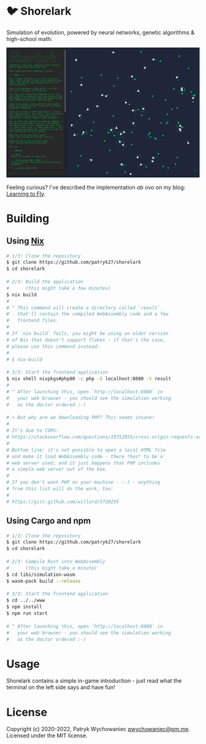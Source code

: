 # 🐦 Shorelark

Simulation of evolution, powered by neural networks, genetic algorithms & high-school math:

![screenshot](./readme/screenshot.png)

Feeling curious? I've described the implementation _ab ovo_ on my blog: [Learning to Fly](https://pwy.io/en/posts/learning-to-fly-pt1).

# Building

## Using [Nix](https://nixos.org)

```bash
# 1/3: Clone the repository
$ git clone https://github.com/patryk27/shorelark
$ cd shorelark

# 2/3: Build the application
#      (this might take a few minutes)
$ nix build
#
# ^ This command will create a directory called `result`
#   that'll contain the compiled WebAssembly code and a few
#   frontend files.
#
# If `nix build` fails, you might be using an older version
# of Nix that doesn't support flakes - if that's the case,
# please use this command instead:
#
# $ nix-build

# 3/3: Start the frontend application
$ nix shell nixpkgs#php80 -c php -S localhost:8080 -t result
#
# ^ After launching this, open `http://localhost:8080` in
#   your web browser - you should see the simulation working
#   as the doctor ordered :-)

# > But why are we downloading PHP? This seems insane!
# 
# It's due to CORS:
# https://stackoverflow.com/questions/10752055/cross-origin-requests-are-only-supported-for-http-error-when-loading-a-local
#
# Bottom line: it's not possible to open a local HTML file
# and make it load WebAssembly code - there *has* to be a
# web server used; and it just happens that PHP includes 
# a simple web server out of the box.
#
# If you don't want PHP on your machine - :-) - anything
# from this list will do the work, too:
#
# https://gist.github.com/willurd/5720255
```

## Using Cargo and npm

```bash
# 1/3: Clone the repository
$ git clone https://github.com/patryk27/shorelark
$ cd shorelark

# 2/3: Compile Rust into WebAssembly
#      (this might take a minute)
$ cd libs/simulation-wasm
$ wasm-pack build --release

# 3/3: Start the frontend application
$ cd ../../www
$ npm install
$ npm run start

# ^ After launching this, open `http://localhost:8080` in
#   your web browser - you should see the simulation working
#   as the doctor ordered :-)
```

# Usage

Shorelark contains a simple in-game introduction - just read what the terminal on the left side says and have fun!

# License

Copyright (c) 2020-2022, Patryk Wychowaniec <pwychowaniec@pm.me>.    
Licensed under the MIT license.
